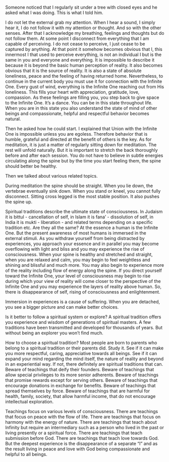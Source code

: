 Someone noticed that I regularly sit under a tree with closed eyes and he asked what I was doing. This is what I told him.

I do not let the external grab my attention. When I hear a sound, I simply hear it, I do not follow it with my attention or thought. And so with the other senses. After that I acknowledge my breathing, feelings and thoughts but do not follow them. At some point I disconnect from everything that I am capable of perceiving. I do not cease to perceive, I just cease to be captured by anything. At that point it somehow becomes obvious that I, this innermost I that used to perceive everything, is not an individual I but is the same in you and everyone and everything. It is impossible to describe it because it is beyond the basic human perception of reality. It also becomes obvious that it is the source of reality. It is also a state of absolute loneliness, peace and the feeling of having returned home. Nevertheless, to continue in the current body you must use it for connection with the Infinite One. Every gust of wind, everything is the Infinite One reaching out from His loneliness. This fills your heart with appreciation, gratitude, love, compassion. As these feelings are filling you, you step back to give space to the Infinite One. It’s a dance. You can be in this state throughout life. When you are in this state you also understand the state of mind of other beings and compassionate, helpful and respectful behavior becomes natural. 

Then he asked how he could start. I explained that Union with the Infinite One is impossible unless you are egoless.  Therefore behavior that is humble, grateful and directed at the benefit of others is the key.
As for meditation, it is just a matter of regularly sitting down for meditation. The rest will unfold naturally. But it is important to stretch the back thoroughly before and after each session. You do not have to believe in subtle energies circulating along the spine but by the time you start feeling them, the spine should better be healthy.

Then we talked about various related topics.

During meditation the spine should be straight. When you lie down, the vertebrae eventually sink down. When you stand or kneel, you cannot fully disconnect. Sitting cross legged is the most stable position. It also pushes the spine up.

Spiritual traditions describe the ultimate state of consciousness. In Judaism it is bittul - cancellation of self, in Islam it is fana’ - dissolution of self, in India it is mukti - liberation - and related terms depending on a specific tradition etc. Are they all the same? At the essence a human is the Infinite One. But the present awareness of most humans is immersed in the external stimuli. As you withdraw yourself from being distracted by experiences, you approach your essence and in parallel you may become overflowing with light and bliss and you may experience the rise of consciousness.
When your spine is healthy and stretched and straight, when you are relaxed and calm, you may begin to feel weightless and shining and blissful and much more. You may also begin to experience more of the reality including flow of energy along the spine. 
If you direct yourself toward the Infinite One, your level of consciousness may begin to rise during which your view of reality will come closer to the perspective of the Infinite One and you may experience the layers of reality above human.
So, there is disappearance of self, rising of consciousness and enlightenment.

Immersion in experiences is a cause of suffering. When you are detached, you see a bigger picture and can make better choices.

Is it better to follow a spiritual system or explore? A spiritual tradition offers you experience and wisdom of generations of spiritual masters. A few traditions have been transmitted and developed for thousands of years. But without being an explorer you won’t find much.

How to choose a spiritual tradition? Most people are born to parents who belong to a spiritual tradition or their parents did. Study it. See if it can make you more respectful, caring, appreciative towards all beings. See if it can expand your mind regarding the mind itself, the nature of reality and beyond in an experiential way. If not, there definitely are spiritual traditions that can. 
Beware of teachings that deify their founders.
Beware of teachings that allow special privileges to its more senior adherents.
Beware of teachings that promise rewards except for serving others.
Beware of teachings that encourage donations in exchange for benefits.
Beware of teachings that spread themselves by force.
Beware of teachings that are harmful for health, family, society, that allow harmful income, that do not encourage intellectual exploration.

Teachings focus on various levels of consciousness. There are teachings that focus on peace with the flow of life. There are teachings that focus on harmony with the energy of nature. There are teachings that teach about Infinity but require an intermediary such as a person who lived in the past or living presently or a spiritual force. There are teachings that teach submission before God. There are teachings that teach love towards God. But the deepest experience is the disappearance of a separate “I” and as the result living in peace and love with God being compassionate and helpful to all beings.


